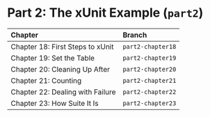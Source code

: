 # Part 2: The xUnit Example (`part2`)

| Chapter | Branch |
| :--- | :--- |
| Chapter 18: First Steps to xUnit | `part2-chapter18` |
| Chapter 19: Set the Table | `part2-chapter19` |
| Chapter 20: Cleaning Up After | `part2-chapter20` |
| Chapter 21: Counting | `part2-chapter21` |
| Chapter 22: Dealing with Failure | `part2-chapter22` |
| Chapter 23: How Suite It Is | `part2-chapter23` |
